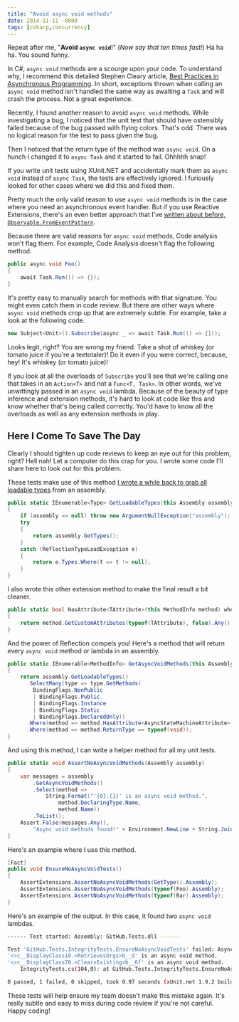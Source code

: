 ```yaml
---
title: "Avoid async void methods"
date: 2014-11-11 -0800
tags: [csharp,concurrency]
---
```


Repeat after me, "__Avoid `async void`__!" (_Now say that ten times fast!_) Ha ha ha. You sound funny.

In C#, `async void` methods are a scourge upon your code. To understand why, I recommend this detailed Stephen Cleary article, [Best Practices in Asynchronous Programming](http://msdn.microsoft.com/en-us/magazine/jj991977.aspx). In short, exceptions thrown when calling an `async void` method isn't handled the same way as awaiting a `Task` and will crash the process. Not a great experience.

Recently, I found another reason to avoid `async void` methods. While investigating a bug, I noticed that the unit test that should have ostensibly failed because of the bug passed with flying colors. That's odd. There was no logical reason for the test to pass given the bug.

Then I noticed that the return type of the method was `async void`. On a hunch I changed it to `async Task` and it started to fail. Ohhhhh snap!

If you write unit tests using XUnit.NET and accidentally mark them as `async void` instead of `async Task`, the tests are effectively ignored. I furiously looked for other cases where we did this and fixed them.

Pretty much the only valid reason to use `async void` methods is in the case where you need an asynchronous event handler. But if you use Reactive Extensions, there's an even better approach that I've [written about before, `Observable.FromEventPattern`](https://haacked.com/archive/2012/04/09/reactive-extensions-sample.aspx/).

Because there are valid reasons for `async void` methods, Code analysis won't flag them. For example, Code Analysis doesn't flag the following method.

```csharp
public async void Foo()
{
    await Task.Run(() => {});
}
```

It's pretty easy to manually search for methods with that signature. You might even catch them in code review. But there are other ways where `async void` methods crop up that are extremely subtle. For example, take a look at the following code.

```csharp
new Subject<Unit>().Subscribe(async _ => await Task.Run(() => {}));
```

Looks legit, right? You are wrong my friend. Take a shot of whiskey (or tomato juice if you're a teetotaler)! Do it even if you were correct, because, hey! It's whiskey (or tomato juice)!

If you look at all the overloads of `Subscribe` you'll see that we're calling one that takes in an `Action<T>` and not a `Func<T, Task>`. In other words, we've unwittingly passed in an `async void` lambda. Because of the beauty of type inference and extension methods, it's hard to look at code like this and know whether that's being called correctly. You'd have to know all the overloads as well as any extension methods in play.

## Here I Come To Save The Day

Clearly I should tighten up code reviews to keep an eye out for this problem, right? Hell nah! Let a computer do this crap for you. I wrote some code I'll share here to look out for this problem.

These tests make use of this method [I wrote a while back to grab all loadable types](https://haacked.com/archive/2012/07/23/get-all-types-in-an-assembly.aspx/) from an assembly.


```csharp
public static IEnumerable<Type> GetLoadableTypes(this Assembly assembly)
{
    if (assembly == null) throw new ArgumentNullException("assembly");
    try
    {
        return assembly.GetTypes();
    }
    catch (ReflectionTypeLoadException e)
    {
        return e.Types.Where(t => t != null);
    }
}
```

I also wrote this other extension method to make the final result a bit cleaner.

```csharp
public static bool HasAttribute<TAttribute>(this MethodInfo method) where TAttribute : Attribute
{
    return method.GetCustomAttributes(typeof(TAttribute), false).Any();
}
```

And the power of Reflection compels you! Here's a method that will return every `async void` method or lambda in an assembly.

```csharp
public static IEnumerable<MethodInfo> GetAsyncVoidMethods(this Assembly assembly)
{
    return assembly.GetLoadableTypes()
      .SelectMany(type => type.GetMethods(
        BindingFlags.NonPublic
        | BindingFlags.Public
        | BindingFlags.Instance
        | BindingFlags.Static
        | BindingFlags.DeclaredOnly))
      .Where(method => method.HasAttribute<AsyncStateMachineAttribute>())
      .Where(method => method.ReturnType == typeof(void));
}
```

And using this method, I can write a helper method for all my unit tests.

```csharp
public static void AssertNoAsyncVoidMethods(Assembly assembly)
{
    var messages = assembly
        .GetAsyncVoidMethods()
        .Select(method =>
            String.Format("'{0}.{1}' is an async void method.",
                method.DeclaringType.Name,
                method.Name))
        .ToList();
    Assert.False(messages.Any(),
        "Async void methods found!" + Environment.NewLine + String.Join(Environment.NewLine, messages));
}
```

Here's an example where I use this method.

```csharp
[Fact]
public void EnsureNoAsyncVoidTests()
{
    AssertExtensions.AssertNoAsyncVoidMethods(GetType().Assembly);
    AssertExtensions.AssertNoAsyncVoidMethods(typeof(Foo).Assembly);
    AssertExtensions.AssertNoAsyncVoidMethods(typeof(Bar).Assembly);
}
```
Here's an example of the output. In this case, it found two `async void` lambdas.

```bash
------ Test started: Assembly: GitHub.Tests.dll ------

Test 'GitHub.Tests.IntegrityTests.EnsureNoAsyncVoidTests' failed: Async void methods found!
'<>c__DisplayClass10.<RetrievesOrgs>b__d' is an async void method.
'<>c__DisplayClass70.<ClearsExisting>b__6f' is an async void method.
	IntegrityTests.cs(104,0): at GitHub.Tests.IntegrityTests.EnsureNoAsyncVoidTests()

0 passed, 1 failed, 0 skipped, took 0.97 seconds (xUnit.net 1.9.2 build 1705).
```

These tests will help ensure my team doesn't make this mistake again. It's really subtle and easy to miss during code review if you're not careful. Happy coding!

